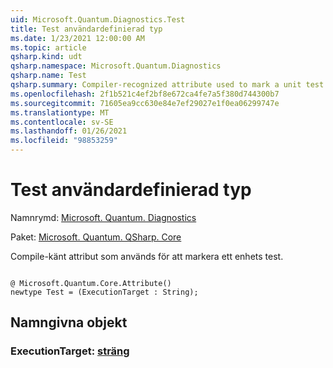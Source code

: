 ```yaml
---
uid: Microsoft.Quantum.Diagnostics.Test
title: Test användardefinierad typ
ms.date: 1/23/2021 12:00:00 AM
ms.topic: article
qsharp.kind: udt
qsharp.namespace: Microsoft.Quantum.Diagnostics
qsharp.name: Test
qsharp.summary: Compiler-recognized attribute used to mark a unit test.
ms.openlocfilehash: 2f1b521c4ef2bf8e672ca4fe7a5f380d744300b7
ms.sourcegitcommit: 71605ea9cc630e84e7ef29027e1f0ea06299747e
ms.translationtype: MT
ms.contentlocale: sv-SE
ms.lasthandoff: 01/26/2021
ms.locfileid: "98853259"
---
```

# <a name="test-user-defined-type"></a>Test användardefinierad typ

Namnrymd: [Microsoft. Quantum. Diagnostics](xref:Microsoft.Quantum.Diagnostics)

Paket: [Microsoft. Quantum. QSharp. Core](https://nuget.org/packages/Microsoft.Quantum.QSharp.Core)


Compile-känt attribut som används för att markera ett enhets test.

```qsharp

@ Microsoft.Quantum.Core.Attribute()
newtype Test = (ExecutionTarget : String);
```



## <a name="named-items"></a>Namngivna objekt

### <a name="executiontarget--string"></a>ExecutionTarget: [sträng](xref:microsoft.quantum.lang-ref.string)

